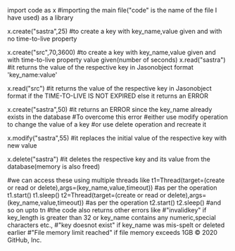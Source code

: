 import code as x 
#importing the main file("code" is the name of the file I have used) as a library 


x.create("sastra",25)
#to create a key with key_name,value given and with no time-to-live property


x.create("src",70,3600) 
#to create a key with key_name,value given and with time-to-live property value given(number of seconds)
x.read("sastra")
#it returns the value of the respective key in Jasonobject format 'key_name:value'


x.read("src")
#it returns the value of the respective key in Jasonobject format if the TIME-TO-LIVE IS NOT EXPIRED else it returns an ERROR


x.create("sastra",50)
#it returns an ERROR since the key_name already exists in the database
#To overcome this error 
#either use modify operation to change the value of a key
#or use delete operation and recreate it


x.modify("sastra",55)
#it replaces the initial value of the respective key with new value 

 
x.delete("sastra")
#it deletes the respective key and its value from the database(memory is also freed)

#we can access these using multiple threads like
t1=Thread(target=(create or read or delete),args=(key_name,value,timeout)) #as per the operation
t1.start()
t1.sleep()
t2=Thread(target=(create or read or delete),args=(key_name,value,timeout)) #as per the operation
t2.start()
t2.sleep()
#and so on upto tn
#the code also returns other errors like 
#"invalidkey" if key_length is greater than 32 or key_name contains any numeric,special characters etc.,
#"key doesnot exist" if key_name was mis-spelt or deleted earlier
#"File memory limit reached" if file memory exceeds 1GB
© 2020 GitHub, Inc.
